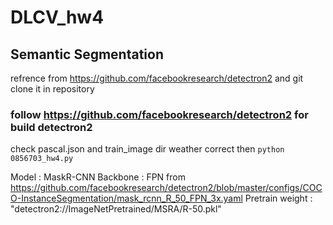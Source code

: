 # DLCV_hw4
##  Semantic Segmentation

refrence from https://github.com/facebookresearch/detectron2
and git clone it in repository

### follow https://github.com/facebookresearch/detectron2 for build detectron2
check pascal.json and train_image dir weather correct
then ```python 0856703_hw4.py```

Model : MaskR-CNN
Backbone : FPN from https://github.com/facebookresearch/detectron2/blob/master/configs/COCO-InstanceSegmentation/mask_rcnn_R_50_FPN_3x.yaml
Pretrain weight : "detectron2://ImageNetPretrained/MSRA/R-50.pkl"

